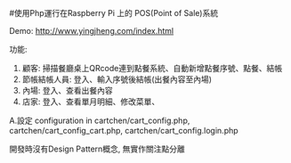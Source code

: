 #使用Php運行在Raspberry Pi 上的 POS(Point of Sale)系統

Demo:
http://www.yingjheng.com/index.html

功能:

1. 顧客: 掃描餐廳桌上QRcode連到點餐系統、自動新增點餐序號、點餐、結帳
2. 節帳結帳人員: 登入、輸入序號後結帳(出餐內容至內場)
3. 內場: 登入、查看出餐內容
4. 店家: 登入、查看單月明細、修改菜單、

A.設定 configuration in cartchen/cart_config.php, cartchen/cart_config_cart.php, cartchen/cart_config.login.php

開發時沒有Design Pattern概念, 無實作關注點分離
